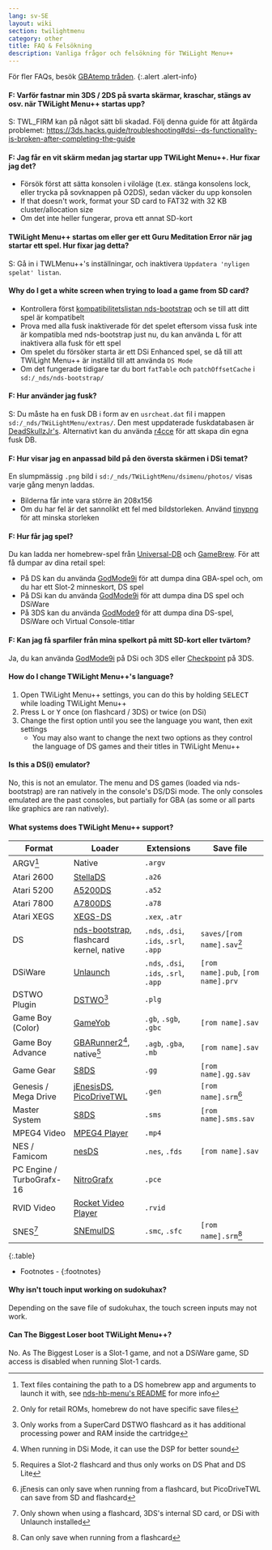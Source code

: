 ```yaml
---
lang: sv-SE
layout: wiki
section: twilightmenu
category: other
title: FAQ & Felsökning
description: Vanliga frågor och felsökning för TWiLight Menu++
---
```


För fler FAQs, besök [GBAtemp tråden](https://gbatemp.net/threads/ds-i-3ds-twilight-menu-gui-for-ds-i-games-and-ds-i-menu-replacement.472200/).
{:.alert .alert-info}

#### F: Varför fastnar min 3DS / 2DS på svarta skärmar, kraschar, stängs av osv. när TWiLight Menu++ startas upp?
S: TWL_FIRM kan på något sätt bli skadad. Följ denna guide för att åtgärda problemet: <https://3ds.hacks.guide/troubleshooting#dsi--ds-functionality-is-broken-after-completing-the-guide>

#### F: Jag får en vit skärm medan jag startar upp TWiLight Menu++. Hur fixar jag det?
- Försök först att sätta konsolen i viloläge (t.ex. stänga konsolens lock, eller trycka på sovknappen på O2DS), sedan väcker du upp konsolen
- If that doesn't work, format your SD card to FAT32 with 32 KB cluster/allocation size
- Om det inte heller fungerar, prova ett annat SD-kort

#### TWiLight Menu++ startas om eller ger ett Guru Meditation Error när jag startar ett spel. Hur fixar jag detta?
S: Gå in i TWLMenu++'s inställningar, och inaktivera `Uppdatera 'nyligen spelat' listan`.

#### Why do I get a white screen when trying to load a game from SD card?
- Kontrollera först [kompatibilitetslistan nds-bootstrap](https://docs.google.com/spreadsheets/d/1LRTkXOUXraTMjg1eedz_f7b5jiuyMv2x6e_jY_nyHSc/htmlview#gid=0) och se till att ditt spel är kompatibelt
- Prova med alla fusk inaktiverade för det spelet eftersom vissa fusk inte är kompatibla med nds-bootstrap just nu, du kan använda <kbd class="l">L</kbd> för att inaktivera alla fusk för ett spel
- Om spelet du försöker starta är ett DSi Enhanced spel, se då till att TWiLight Menu++ är inställd till att använda `DS Mode`
- Om det fungerade tidigare tar du bort `fatTable` och `patchOffsetCache` i `sd:/_nds/nds-bootstrap/`

#### F: Hur använder jag fusk?
S: Du måste ha en fusk DB i form av en `usrcheat.dat` fil i mappen `sd:/_nds/TWiLightMenu/extras/`. Den mest uppdaterade fuskdatabasen är [DeadSkullzJr's](https://gbatemp.net/threads/deadskullzjrs-flashcart-cheat-databases.488711/). Alternativt kan du använda [r4cce](http://hp.vector.co.jp/authors/VA013928/soft_en.html) för att skapa din egna fusk DB.

#### F: Hur visar jag en anpassad bild på den översta skärmen i DSi temat?
En slumpmässig `.png` bild i `sd:/_nds/TWiLightMenu/dsimenu/photos/` visas varje gång menyn laddas.

- Bilderna får inte vara större än 208x156
- Om du har fel är det sannolikt ett fel med bildstorleken. Använd [tinypng](https://tinypng.com) för att minska storleken

#### F: Hur får jag spel?
Du kan ladda ner homebrew-spel från [Universal-DB](https://db.universal-team.net/ds) och [GameBrew](https://www.gamebrew.org/wiki/List_of_DS_homebrew_applications). För att få dumpar av dina retail spel:
- På DS kan du använda [GodMode9i](https://github.com/DS-Homebrew/GodMode9i/releases) för att dumpa dina GBA-spel och, om du har ett Slot-2 minneskort, DS spel
- På DSi kan du använda [GodMode9i](https://github.com/DS-Homebrew/GodMode9i/releases) för att dumpa dina DS spel och DSiWare
- På 3DS kan du använda [GodMode9](https://github.com/d0k3/GodMode9/releases) för att dumpa dina DS-spel, DSiWare och Virtual Console-titlar

#### F: Kan jag få sparfiler från mina spelkort på mitt SD-kort eller tvärtom?
Ja, du kan använda [GodMode9i](https://github.com/DS-Homebrew/GodMode9i/releases) på DSi och 3DS eller [Checkpoint](https://github.com/FlagBrew/Checkpoint/releases) på 3DS.

#### How do I change TWiLight Menu++'s language?
1. Open TWiLight Menu++ settings, you can do this by holding <kbd>SELECT</kbd> while loading TWiLight Menu++
1. Press <kbd class="l">L</kbd> or <kbd class="face">Y</kbd> once (on flashcard / 3DS) or twice (on DSi)
1. Change the first option until you see the language you want, then exit settings
   - You may also want to change the next two options as they control the language of DS games and their titles in TWiLight Menu++

#### Is this a DS(i) emulator?
No, this is not an emulator. The menu and DS games (loaded via nds-bootstrap) are ran natively in the console's DS/DSi mode. The only consoles emulated are the past consoles, but partially for GBA (as some or all parts like graphics are ran natively).

#### What systems does TWiLight Menu++ support?

| Format                    | Loader                                           | Extensions                             | Save file                          |
| ------------------------- | ------------------------------------------------ | -------------------------------------- | ---------------------------------- |
| ARGV[^1]                  | Native                                           | `.argv`                                |                                    |
| Atari 2600                | [StellaDS][stellads]                             | `.a26`                                 |                                    |
| Atari 5200                | [A5200DS][a5200ds]                               | `.a52`                                 |                                    |
| Atari 7800                | [A7800DS][a7800ds]                               | `.a78`                                 |                                    |
| Atari XEGS                | [XEGS-DS][xegs-ds]                               | `.xex`, `.atr`                         |                                    |
| DS                        | [nds-bootstrap][ndsbs], flashcard kernel, native | `.nds`, `.dsi`, `.ids`, `.srl`, `.app` | `saves/[rom name].sav`[^2]         |
| DSiWare                   | [Unlaunch][unlaunch]                             | `.nds`, `.dsi`, `.ids`, `.srl`, `.app` | `[rom name].pub`, `[rom name].prv` |
| DSTWO Plugin              | [DSTWO][dstwo][^3]                               | `.plg`                                 |                                    |
| Game Boy (Color)          | [GameYob][gameyob]                               | `.gb`, `.sgb`, `.gbc`                  | `[rom name].sav`                   |
| Game Boy Advance          | [GBARunner2][gbarunner2][^4], native[^5]         | `.agb`, `.gba`, `.mb`                  | `[rom name].sav`                   |
| Game Gear                 | [S8DS][s8ds]                                     | `.gg`                                  | `[rom name].gg.sav`                |
| Genesis / Mega Drive      | [jEnesisDS][jenesis], [PicoDriveTWL][pdtwl]      | `.gen`                                 | `[rom name].srm`[^6]               |
| Master System             | [S8DS][s8ds]                                     | `.sms`                                 | `[rom name].sms.sav`               |
| MPEG4 Video               | [MPEG4 Player][mpeg4player]                      | `.mp4`                                 |                                    |
| NES / Famicom             | [nesDS][nesds]                                   | `.nes`, `.fds`                         | `[rom name].sav`                   |
| PC Engine / TurboGrafx-16 | [NitroGrafx][nitrografx]                         | `.pce`                                 |                                    |
| RVID Video                | [Rocket Video Player][rvidplayer]                | `.rvid`                                |                                    |
| SNES[^7]                  | [SNEmulDS][snemulds]                             | `.smc`, `.sfc`                         | `[rom name].srm`[^8]               |
{:.table}

- Footnotes -
{:footnotes}

#### Why isn't touch input working on sudokuhax?
Depending on the save file of sudokuhax, the touch screen inputs may not work.

#### Can The Biggest Loser boot TWiLight Menu++?
No. As The Biggest Loser is a Slot-1 game, and not a DSiWare game, SD access is disabled when running Slot-1 cards.

[^1]: Text files containing the path to a DS homebrew app and arguments to launch it with, see [nds-hb-menu's README](https://github.com/devkitPro/nds-hb-menu#passing-arguments) for more info
[^2]: Only for retail ROMs, homebrew do not have specific save files
[^3]: Only works from a SuperCard DSTWO flashcard as it has additional processing power and RAM inside the cartridge
[^4]: When running in DSi Mode, it can use the DSP for better sound
[^5]: Requires a Slot-2 flashcard and thus only works on DS Phat and DS Lite
[^6]: jEnesis can only save when running from a flashcard, but PicoDriveTWL can save from SD and flashcard
[^7]: Only shown when using a flashcard, 3DS's internal SD card, or DSi with Unlaunch installed
[^8]: Can only save when running from a flashcard

[a5200ds]: https://github.com/wavemotion-dave/A5200DS
[a7800ds]: https://github.com/wavemotion-dave/A7800DS
[dstwo]: http://eng.supercard.sc
[gameyob]: https://github.com/Drenn1/GameYob
[gbarunner2]: https://github.com/Gericom/GBARunner2
[jenesis]: https://www.gamebrew.org/wiki/JEnesisDS
[mpeg4player]: https://gbatemp.net/threads/544095
[ndsbs]: https://github.com/DS-Homebrew/nds-bootstrap
[nesds]: https://github.com/DS-Homebrew/NesDS
[nitrografx]: https://www.gamebrew.org/wiki/NitroGrafx
[pdtwl]: https://github.com/DS-Homebrew/PicoDriveTWL
[rvidplayer]: https://gbatemp.net/threads/539163
[s8ds]: https://www.gamebrew.org/wiki/S8DS
[snemulds]: https://www.gamebrew.org/wiki/SNEmulDS
[stellads]: https://github.com/wavemotion-dave/StellaDS
[unlaunch]: https://problemkaputt.de/unlaunch.htm
[xegs-ds]: https://github.com/wavemotion-dave/XEGS-DS
